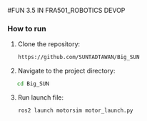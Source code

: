 #FUN 3.5 IN FRA501_ROBOTICS DEVOP
### How to run
1. Clone the repository:
   ```sh
   https://github.com/SUNTADTAWAN/Big_SUN
   ```
2.  Navigate to the project directory:
   ```sh
      cd Big_SUN
   ```
3. Run launch file:
   ```sh
   ros2 launch motorsim motor_launch.py
   ```
